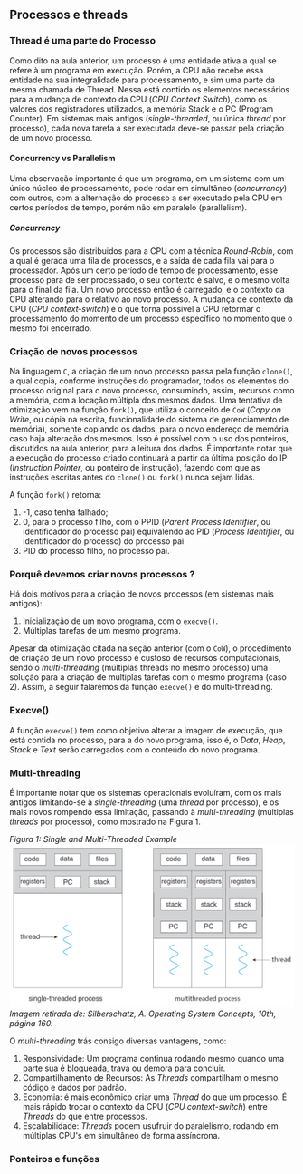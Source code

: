
## Processos e threads

### Thread é uma parte do Processo

Como dito na aula anterior, um processo é uma entidade ativa a qual se refere à um programa em execução. Porém, a CPU não recebe essa 
entidade na sua integralidade para processamento, e sim uma parte da mesma chamada de Thread. Nessa está contido os elementos necessários para
a mudança de contexto da CPU (*CPU Context Switch*), como os valores dos registradores utilizados, a memória Stack e o PC (Program Counter).
Em sistemas mais antigos (*single-threaded*, ou única *thread* por processo), cada nova tarefa a ser executada deve-se passar pela criação de um novo processo.

#### Concurrency vs Parallelism

Uma observação importante é que um programa, em um sistema com um único núcleo de processamento, pode rodar em simultâneo (*concurrency*) com outros, com a alternação do processo a ser executado pela CPU em certos períodos de tempo, porém não em paralelo (parallelism).

##### Concurrency

Os processos são distribuidos para a CPU com a técnica *Round-Robin*, com a qual é gerada uma fila de processos, e a saída de cada fila vai para o processador. Após um certo período de tempo de processamento, esse processo para de ser processado, o seu contexto é salvo, e o mesmo volta para o final da fila. Um novo processo então é carregado, e o contexto da CPU alterando para o relativo ao novo processo. A mudança de contexto da CPU (*CPU context-switch*) é o que torna possível a CPU retormar o processamento do momento de um processo específico no momento que o mesmo foi encerrado.

### Criação de novos processos

Na linguagem `C`, a criação de um novo processo passa pela função `clone()`, a qual copia, conforme instruções do programador, todos os elementos do processo original
para o novo processo, consumindo, assim, recursos como a memória, com a locação múltipla dos mesmos dados. Uma tentativa de otimização vem na função `fork()`, que utiliza
o conceito de `CoW` (*Copy on Write*, ou cópia na escrita, funcionalidade do sistema de gerenciamento de memória), somente copiando os dados, para o novo endereço de memória, caso haja alteração dos mesmos. Isso é possível com o uso dos ponteiros, discutidos na aula anterior, para a leitura dos dados.
É importante notar que a execução do processo criado continuará a partir da última posição do IP (*Instruction Pointer*, ou ponteiro de instrução), fazendo com que
as instruções escritas antes do `clone()` ou `fork()` nunca sejam lidas.

A função `fork()` retorna:

1. -1, caso tenha falhado;
2. 0, para o processo filho, com o PPID (*Parent Process Identifier*, ou identificador do processo pai)
equivalendo ao PID (*Process Identifier*, ou identificador do processo) do processo pai
4. PID do processo filho, no processo pai. 


### Porquê devemos criar novos processos ?

Há dois motivos para a criação de novos processos (em sistemas mais antigos):

1. Inicialização de um novo programa, com o `execve()`.
2. Múltiplas tarefas de um mesmo programa.


Apesar da otimização citada na seção anterior (com o `CoW`), o procedimento de criação de um novo processo é custoso de recursos computacionais, sendo o *multi-threading* (múltiplas threads no mesmo processo) uma solução para a criação de múltiplas tarefas com o mesmo programa (caso 2).
Assim, a seguir falaremos da função `execve()` e do multi-threading.

### Execve()

A função `execve()` tem como objetivo alterar a imagem de execução, que está contida no processo, para a do novo programa, isso é, o *Data*, *Heap*, *Stack* e *Text* serão carregados com o conteúdo do novo programa.


### Multi-threading



É importante notar que os sistemas operacionais evoluíram, com os mais antigos limitando-se à *single-threading* (uma *thread* por processo), e os mais novos rompendo essa limitação, passando à *multi-threading* (múltiplas *threads* por processo), como mostrado na Figura 1.


*Figura 1: Single and Multi-Threaded Example*
![Figura 1](single-multi-threaded.png)
*Imagem retirada de: Silberschatz, A. Operating System Concepts, 10th, página 160.*

O *multi-threading* trás consigo diversas vantagens, como:

1. Responsividade: Um programa continua rodando mesmo quando uma parte sua é bloqueada, trava ou demora para concluir.
2. Compartilhamento de Recursos: As *Threads* compartilham o mesmo código e dados por padrão.
3. Economia: é mais econômico criar uma *Thread* do que um processo. É mais rápido trocar o contexto da CPU (*CPU context-switch*) entre *Threads* do que entre processos.
4. Escalabilidade: *Threads* podem usufruir do paralelismo, rodando em múltiplas CPU's em simultâneo de forma assíncrona.

### Ponteiros e funções
